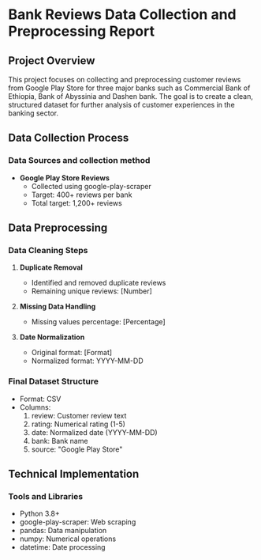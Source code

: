 # Bank Reviews Data Collection and Preprocessing Report

## Project Overview

This project focuses on collecting and preprocessing customer reviews from Google Play Store for three major banks such as Commercial Bank of Ethiopia, Bank of Abyssinia and Dashen bank. The goal is to create a clean, structured dataset for further analysis of customer experiences in the banking sector.

## Data Collection Process

### Data Sources and collection method

- **Google Play Store Reviews**
  - Collected using google-play-scraper
  - Target: 400+ reviews per bank
  - Total target: 1,200+ reviews

## Data Preprocessing

### Data Cleaning Steps

1. **Duplicate Removal**
   - Identified and removed duplicate reviews
   - Remaining unique reviews: [Number]

2. **Missing Data Handling**
   - Missing values percentage: [Percentage]

3. **Date Normalization**
   - Original format: [Format]
   - Normalized format: YYYY-MM-DD

### Final Dataset Structure

- Format: CSV
- Columns:
  1. review: Customer review text
  2. rating: Numerical rating (1-5)
  3. date: Normalized date (YYYY-MM-DD)
  4. bank: Bank name
  5. source: "Google Play Store"

## Technical Implementation

### Tools and Libraries

- Python 3.8+
- google-play-scraper: Web scraping
- pandas: Data manipulation
- numpy: Numerical operations
- datetime: Date processing

